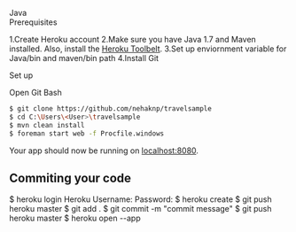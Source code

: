 Java  
Prerequisites

1.Create Heroku account
2.Make sure you have Java 1.7 and Maven installed.  Also, install the [Heroku Toolbelt](https://toolbelt.heroku.com/).
3.Set up enviornment variable for Java/bin and maven/bin path
4.Install Git

Set up

Open Git Bash
```sh
$ git clone https://github.com/nehaknp/travelsample
$ cd C:\Users\<User>\travelsample
$ mvn clean install
$ foreman start web -f Procfile.windows
```

Your app should now be running on [localhost:8080](http://localhost:8080/).

## Commiting your code
$ heroku login
Heroku Username:
Password:
$ heroku create
$ git push heroku master
$ git add .
$ git commit -m "commit message"
$ git push heroku master
$ heroku open --app 